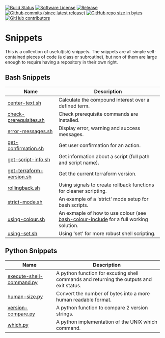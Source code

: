 [![Build Status](https://img.shields.io/travis/AntiPhotonltd/code-snippets/master.svg)](https://travis-ci.org/AntiPhotonltd/code-snippets)
[![Software License](https://img.shields.io/badge/license-MIT-blue.svg)](LICENSE.md)
[![Release](https://img.shields.io/github/release/AntiPhotonltd/code-snippets.svg)](https://github.com/AntiPhotonltd/code-snippets/releases/latest)
[![Github commits (since latest release)](https://img.shields.io/github/commits-since/AntiPhotonltd/code-snippets/latest.svg)](https://github.com/AntiPhotonltd/code-snippets/commits)
[![GitHub repo size in bytes](https://img.shields.io/github/repo-size/AntiPhotonltd/code-snippets.svg)](https://github.com/AntiPhotonltd/code-snippets)
[![GitHub contributors](https://img.shields.io/github/contributors/AntiPhotonltd/code-snippets.svg)](https://github.com/AntiPhotonltd/code-snippets)

Snippets
================

This is a collection of useful(ish) snippets. The snippets are all simple self-contained pieces of code (a class or subroutine), but non of them are large enough to require having a repository in their own right.

## Bash Snippets

| Name | Description |
| --- | --- |
| [center-text.sh](src/bash/center-text/center-text.sh) | Calculate the compound interest over a defined term. |
| [check-prerequisites.sh](src/bash/check-prerequisites/check-prerequisites.sh) | Check prerequisite commands are installed. |
| [error-messages.sh](src/bash/error-messages/error-messages.sh) | Display error, warning and success messages. |
| [get-confirmation.sh](src/bash/get-confirmation/get-confirmation.sh) | Get user confirmation for an action. |
| [get-script-info.sh](src/bash/get-script-info/get-script-info.sh) | Get information about a script (full path and script name). |
| [get-terraform-version.sh](src/bash/get-terraform-version/get-terraform-version.sh) | Get the current terraform version. |
| [rollingback.sh](src/bash/rollingback/rollingback.sh) | Using signals to create rollback functions for cleaner scripting. |
| [strict-mode.sh](src/bash/strict-mode/strict-mode.sh) | An example of a 'strict' mode setup for bash scripts. |
| [using-colour.sh](src/bash/using-colour/using-colour.sh) | An exmaple of how to use colour (see [bash-colour-include](https://github.com/WolfSoftware/bash-colour-include) for a full working solution. |
| [using-set.sh](src/bash/using-set/using-set.sh) | Using 'set' for more robust shell scripting. |

## Python Snippets

| Name | Description |
| --- | --- |
| [execute-shell-command.py](src/python/execute-shell-command/execute-shell-command.py) | A python function for excuting shell commands and returning the outputs and exit status. |
| [human-size.py](src/python/human-size/human-size.py) | Convert the number of bytes into a more human readable format. |
| [version-compare.py](src/python/version-compare/version-compare.py) | A python function to compare 2 version strings. |
| [which.py](src/python/which/which.py) | A python implementation of the UNIX which command. |
